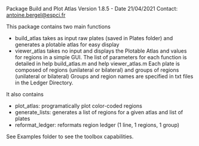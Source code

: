 Package Build and Plot Atlas
Version 1.8.5 - Date 21/04/2021
Contact: antoine.bergel@espci.fr

This package contains two main functions
- build_atlas takes as input raw plates (saved in Plates folder) and generates a plotable atlas for easy display
- viewer_atlas takes no input and displays the Plotable Atlas and values for regions in a simple GUI.
The list of parameters for each function is detailed in help build_atlas.m and help viewer_atlas.m
Each plate is composed of regions (unilateral or bilateral) and groups of regions (unilateral or bilateral)
Groups and region names are specified in txt files in the Ledger Directory.

It also contains
- plot_atlas: programatically plot color-coded regions
- generate_lists: generates a list of regions for a given atlas and list of plates
- reformat_ledger: reformats region ledger (1 line, 1 regions, 1 group)

See Examples folder to see the toolbox capabilities.